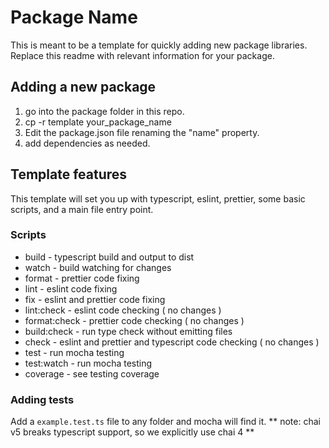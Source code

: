 # Package Name
This is meant to be a template for quickly adding new package libraries.  Replace this readme with relevant information for your package.

## Adding a new package
1. go into the package folder in this repo.
2. cp -r template your_package_name
3. Edit the package.json file renaming the "name" property.
4. add dependencies as needed.

## Template features
This template will set you up with typescript, eslint, prettier, some basic scripts, and a main file entry point.

### Scripts
- build - typescript build and output to dist
- watch - build watching for changes
- format - prettier code fixing
- lint - eslint code fixing
- fix - eslint and prettier code fixing
- lint:check - eslint code checking ( no changes )
- format:check - prettier code checking ( no changes )
- build:check - run type check without emitting files 
- check - eslint and prettier and typescript code checking ( no changes )
- test - run mocha testing
- test:watch - run mocha testing
- coverage - see testing coverage

### Adding tests
Add a `example.test.ts` file to any folder and mocha will find it.
** note: chai v5 breaks typescript support, so we explicitly use chai 4 **
